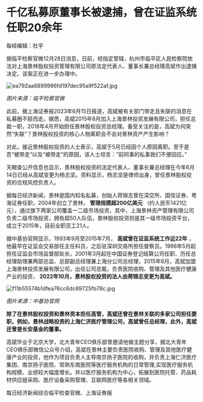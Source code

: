 # 千亿私募原董事长被逮捕，曾在证监系统任职20余年

每经编辑：杜宇

据临平检察官微12月28日消息，日前，经指定管辖，杭州市临平区人民检察院依法对上海景林股权投资管理有限公司原法定代表人、董事长兼总经理高斌作出逮捕决定。该案正在进一步办理中。

![ea792aa6899986fd197dec95a9f522af.jpg](https://raw.githubusercontent.com/qqhsx/qqnews_image/main/千亿私募原董事长被逮捕，曾在证监系统任职20余年/ea792aa6899986fd197dec95a9f522af.jpg)

_图片来源：临平检察官微_

此前，据上海证券报2023年6月15日报道，高斌被有关部门带走且失联的消息在私募圈不胫而走。据悉，高斌2015年8月加入上海景林投资发展有限公司，担任总裁一职，2018年4月开始担任景林股权投资总经理。备受关注的是，高斌为何突然“失联”？景林股权投资的核心人物离职会不会对景林资产产生影响？

对此，接近景林股权投资的人士表示，高斌于5月已经因个人原因离职。至于是否“被带走”以及“被带走”的原因，该人士坦言：“前同事的私事我们不便回应。”

天眼查公开信息也显示，景林股权投资的法定代表人、董事长兼总经理在今年6月14日已经从高斌变更为杨志坚。资料显示，杨志坚是律师出身，曾任景林股权投资的合规风控负责人。

据每日经济新闻，景林是国内知名私募，创始人蒋锦志曾在深交所、国信证券、粤海证券任职，2004年创立了景林， **管理规模超200亿美元**
（约人民币1421亿元），通过旗下两家公司覆盖一二级市场投资，其中，上海景林资产管理有限公司负责二级市场投资，拥有超50人队伍，景林股权投资则是其一级市场投资平台，成立于2015年，目前全职员工21人。

据中基协官网显示，1993年9月至2015年7月， **高斌曾在证监系统工作近22年**
，他最早在证监会交易部任主任科员，之后驻深圳交易所担任督察员。1998年5月起担任证监会市场监督部处长，2001年3月起在中国证券登记结算公司任职、历任总经理助理兼两部总监、总部副总经理兼上海分公司总经理，2015年8月，高斌加盟上海景林投资发展有限公司，出任公司总裁，负责医院收购、管理及其他医疗健康产业的投资，
**2022年10月，景林股权投资的法人由蒋锦志变更为高斌。**

![f11b55574b1dfea76cc6dc69725fb78c.jpg](https://raw.githubusercontent.com/qqhsx/qqnews_image/main/千亿私募原董事长被逮捕，曾在证监系统任职20余年/f11b55574b1dfea76cc6dc69725fb78c.jpg)

 _图片来源：中基协官网_

**除了在景林股权投资和景林资本担任高管，高斌还曾在景林关联的多家公司担任要职，例如，景林战略投资的上海仁济医疗管理公司，高斌曾任总经理，此外，高斌还曾是长安基金的董事。**

高斌毕业于北京大学，北大青年CEO俱乐部曾邀请他做主题分享，据北大青年CEO俱乐部微信公众号介绍，高斌在景林主要负责医院收购、管理及其他医疗健康产业的投资，他作为项目负责人主导南京扬子医院的收购，并负责上海仁济医疗集团、南京扬子医院、常熟东南医院等医疗服务机构的日常管理,实现医疗服务机构规模、业绩较大幅度增长。并以医疗服务机构为中心，拓展到医院托管、药品耗材供应链采购、医疗设备采购管理、互联网医疗等各相关领域。

每日经济新闻综合临平检查官微、上海证券报

